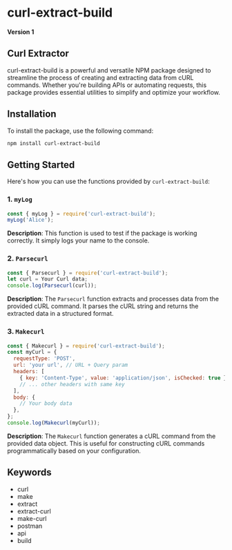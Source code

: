 # curl-extract-build

**Version 1**

## Curl Extractor

curl-extract-build is a powerful and versatile NPM package designed to streamline the process of creating and extracting data from cURL commands. Whether you're building APIs or automating requests, this package provides essential utilities to simplify and optimize your workflow.

## Installation

To install the package, use the following command:

```bash
npm install curl-extract-build
```

## Getting Started

Here's how you can use the functions provided by `curl-extract-build`:

### 1. `myLog`

```javascript
const { myLog } = require('curl-extract-build');
myLog('Alice');
```

**Description**: This function is used to test if the package is working correctly. It simply logs your name to the console.

### 2. `Parsecurl`

```javascript
const { Parsecurl } = require('curl-extract-build');
let curl = Your Curl data;
console.log(Parsecurl(curl));
```

**Description**: The `Parsecurl` function extracts and processes data from the provided cURL command. It parses the cURL string and returns the extracted data in a structured format.

### 3. `Makecurl`

```javascript
const { Makecurl } = require('curl-extract-build');
const myCurl = {
  requestType: 'POST',
  url: 'your url', // URL + Query param
  headers: [
    { key: 'Content-Type', value: 'application/json', isChecked: true },
    // ... other headers with same key
  ],
  body: {
    // Your body data
  },
};
console.log(Makecurl(myCurl));
```

**Description**: The `Makecurl` function generates a cURL command from the provided data object. This is useful for constructing cURL commands programmatically based on your configuration.

## Keywords

* curl
* make
* extract
* extract-curl
* make-curl
* postman
* api
* build
